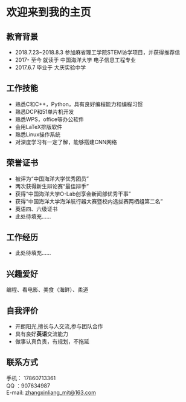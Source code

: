 # 欢迎来到我的主页 

## 教育背景

- 2018.7.23\~2018.8.3 参加麻省理工学院STEM访学项目，并获得推荐信
- 2017- 至今 就读于 中国海洋大学 电子信息工程专业
- 2017.6.7 毕业于 大庆实验中学

## 工作技能  
- 熟悉C和C++，Python，具有良好编程能力和编程习惯
- 熟悉DCP和51单片机开发
- 熟悉WPS，office等办公软件
- 会用LaTeX排版软件
- 熟悉Linux操作系统
- 对深度学习有一定了解，能够搭建CNN网络
## 荣誉证书 
- 被评为“中国海洋大学优秀团员”
- 两次获得新生辩论赛“最佳辩手”
- 获得“中国海洋大学O-Lab创享会新闻部优秀干事”
- 获得“中国海洋大学海洋航行器大赛暨校内选拔赛两栖组第二名”
- 英语四、六级证书
- 此处待填充……  

## 工作经历  

- 此处待填充……

## 兴趣爱好

编程、看电影、美食（海鲜）、柔道

## 自我评价 

- 开朗阳光,擅长与人交流,参与团队合作
- 具有良好**英语**交流能力
- 做事认真负责，有规划，不拖延

## 联系方式<h8>  

手机： 17860713361  
QQ ：907634987  
E-mail: zhangxinliang_mit@163.com
